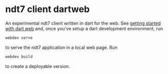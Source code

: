 # ndt7 client dartweb

An experimental ndt7 client written in dart for the web. See [getting started
with dart web](https://dart.dev/tutorials/web/get-started) and, once you've
setup a dart development environment, run

```bash
webdev serve
```

to serve the ndt7 application in a local web page. Run

```bash
webdev build
```

to create a deployable version.
